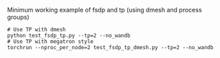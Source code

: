 Minimum working example of fsdp and tp (using dmesh and process groups)

```
# Use TP with dmesh
python test_fsdp_tp.py --tp=2 --no_wandb
# Use TP with megatron style
torchrun --nproc_per_node=2 test_fsdp_tp_dmesh.py --tp=2 --no_wandb
```